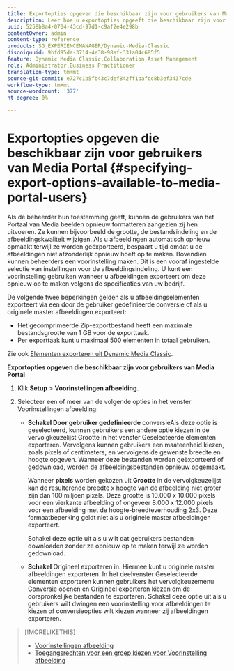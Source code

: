 ```yaml
---
title: Exportopties opgeven die beschikbaar zijn voor gebruikers van Media Portal
description: Leer hoe u exportopties opgeeft die beschikbaar zijn voor gebruikers van Media Portal.
uuid: 5258b8a4-0704-43cd-97d1-c9af2e4e298b
contentOwner: admin
content-type: reference
products: SG_EXPERIENCEMANAGER/Dynamic-Media-Classic
discoiquuid: 9bfd95da-3714-4e38-98af-331a04c685f5
feature: Dynamic Media Classic,Collaboration,Asset Management
role: Administrator,Business Practitioner
translation-type: tm+mt
source-git-commit: e727c1b5fb43c7def842ff1bafcc8b3ef3437cde
workflow-type: tm+mt
source-wordcount: '377'
ht-degree: 0%

---
```



# Exportopties opgeven die beschikbaar zijn voor gebruikers van Media Portal {#specifying-export-options-available-to-media-portal-users}

Als de beheerder hun toestemming geeft, kunnen de gebruikers van het Portaal van Media beelden opnieuw formatteren aangezien zij hen uitvoeren. Ze kunnen bijvoorbeeld de grootte, de bestandsindeling en de afbeeldingskwaliteit wijzigen. Als u afbeeldingen automatisch opnieuw opmaakt terwijl ze worden geëxporteerd, bespaart u tijd omdat u de afbeeldingen niet afzonderlijk opnieuw hoeft op te maken. Bovendien kunnen beheerders een voorinstelling maken. Dit is een vooraf ingestelde selectie van instellingen voor de afbeeldingsindeling. U kunt een voorinstelling gebruiken wanneer u afbeeldingen exporteert om deze opnieuw op te maken volgens de specificaties van uw bedrijf.

De volgende twee beperkingen gelden als u afbeeldingselementen exporteert via een door de gebruiker gedefinieerde conversie of als u originele master afbeeldingen exporteert:

* Het gecomprimeerde Zip-exportbestand heeft een maximale bestandsgrootte van 1 GB voor de exporttaak.
* Per exporttaak kunt u maximaal 500 elementen in totaal gebruiken.

Zie ook [Elementen exporteren uit Dynamic Media Classic](exporting-assets-from-dmc.md#exporting-assets-from_dmc).

**Exportopties opgeven die beschikbaar zijn voor gebruikers van Media Portal**

1. Klik **Setup** > **Voorinstellingen afbeelding**.
1. Selecteer een of meer van de volgende opties in het venster Voorinstellingen afbeelding:

   * **Schakel Door gebruiker gedefinieerde**
conversieAls deze optie is geselecteerd, kunnen gebruikers een andere optie kiezen in de vervolgkeuzelijst Grootte in het venster Geselecteerde elementen exporteren. Vervolgens kunnen gebruikers een maateenheid kiezen, zoals pixels of centimeters, en vervolgens de gewenste breedte en hoogte opgeven. Wanneer deze bestanden worden geëxporteerd of gedownload, worden de afbeeldingsbestanden opnieuw opgemaakt.

      Wanneer **pixels** worden gekozen uit **Grootte**
in de vervolgkeuzelijst kan de resulterende breedte x hoogte van de afbeelding niet groter zijn dan 100 miljoen pixels. Deze grootte is 10.000 x 10.000 pixels voor een vierkante afbeelding of ongeveer 8.000 x 12.000 pixels voor een afbeelding met de hoogte-breedteverhouding 2x3. Deze formaatbeperking geldt niet als u originele master afbeeldingen exporteert.

      Schakel deze optie uit als u wilt dat gebruikers bestanden downloaden zonder ze opnieuw op te maken terwijl ze worden gedownload.

   * **Schakel**
Origineel exporteren in. Hiermee kunt u originele master afbeeldingen exporteren. In het deelvenster Geselecteerde elementen exporteren kunnen gebruikers het vervolgkeuzemenu Conversie openen en Origineel exporteren kiezen om de oorspronkelijke bestanden te exporteren. Schakel deze optie uit als u gebruikers wilt dwingen een voorinstelling voor afbeeldingen te kiezen of conversieopties wilt kiezen wanneer zij afbeeldingen exporteren.

>[!MORELIKETHIS]
>
>* [Voorinstellingen afbeelding](application-setup.md#image_presets)
>* [Toegangsrechten voor een groep kiezen voor Voorinstelling afbeelding](creating-media-portal-groups.md#choosing_image_preset_access_permissions_for_a_group)

